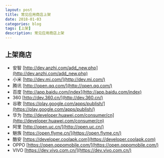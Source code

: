 ```yaml
---
layout: post
title: 常见应用商店上架
date: 2018-01-03
categories: blog
tags: [上架]
description: 常见应用商店上架
---
```


## 上架商店

- 安智   [http://dev.anzhi.com/add_new.php](http://dev.anzhi.com/add_new.php)
- 小米   [http://dev.mi.com/](http://dev.mi.com/)
- 腾讯   [http://open.qq.com/](http://open.qq.com/)
- 百度   [http://app.baidu.com/index](http://app.baidu.com/index)
- 360    [http://dev.360.cn/](http://dev.360.cn/)
- 谷歌   [https://play.google.com/apps/publish/](https://play.google.com/apps/publish/)
- 华为   [http://developer.huawei.com/consumer/cn](http://developer.huawei.com/consumer/cn)
- 阿里   [http://open.uc.cn/](http://open.uc.cn/)
- 魅族   [https://open.flyme.cn/](https://open.flyme.cn/)
- 酷安   [https://developer.coolapk.com](https://developer.coolapk.com)
- OPPO   [https://open.oppomobile.com/](https://open.oppomobile.com/)
- VIVO   [https://dev.vivo.com.cn/](https://dev.vivo.com.cn/)
